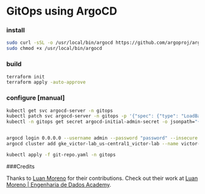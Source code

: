 # GitOps using ArgoCD

### install
```sh
sudo curl -sSL -o /usr/local/bin/argocd https://github.com/argoproj/argo-cd/releases/latest/download/argocd-linux-amd64
sudo chmod +x /usr/local/bin/argocd
```

### build
```sh
terraform init
terraform apply -auto-approve
```

### configure [manual]
```sh
kubectl get svc argocd-server -n gitops
kubectl patch svc argocd-server -n gitops -p '{"spec": {"type": "LoadBalancer"}}'
kubectl -n gitops get secret argocd-initial-admin-secret -o jsonpath="{.data.password}" | base64 -d; echo


argocd login 0.0.0.0 --username admin --password "password" --insecure
argocd cluster add gke_victor-lab_us-central1_victor-lab --name victor-lab

kubectl apply -f git-repo.yaml -n gitops
```

###Credits

Thanks to [Luan Moreno](https://github.com/luanmorenomaciel) for their contributions. Check out their work at [Luan Moreno | Engenharia de Dados Academy](https://www.youtube.com/@LuanMorenoMMaciel).
